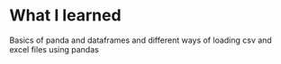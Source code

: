 # What I learned
 
Basics of panda and dataframes and different ways of loading csv and excel files using pandas
